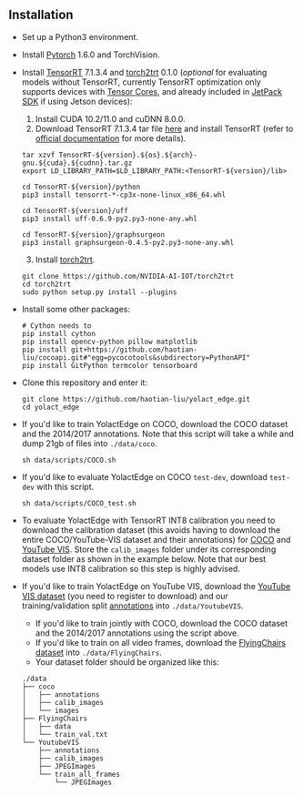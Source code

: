 ## Installation
 - Set up a Python3 environment.
 - Install [Pytorch](http://pytorch.org/) 1.6.0 and TorchVision.
 - Install [TensorRT](https://developer.nvidia.com/tensorrt) 7.1.3.4 and [torch2trt](https://github.com/NVIDIA-AI-IOT/torch2trt) 0.1.0 (*optional* for evaluating models without TensorRT, currently TensorRT optimization only supports devices with [Tensor Cores](https://www.nvidia.com/en-us/data-center/tensor-cores/), and already included in [JetPack SDK](https://developer.nvidia.com/embedded/Jetpack) if using Jetson devices):
   1. Install CUDA 10.2/11.0 and cuDNN 8.0.0.
   2. Download TensorRT 7.1.3.4 tar file [here](https://developer.nvidia.com/nvidia-tensorrt-7x-download) and install TensorRT (refer to [official documentation](https://docs.nvidia.com/deeplearning/tensorrt/archives/tensorrt-713/install-guide/index.html#installing-tar) for more details).
   ```Shell
   tar xzvf TensorRT-${version}.${os}.${arch}-gnu.${cuda}.${cudnn}.tar.gz
   export LD_LIBRARY_PATH=$LD_LIBRARY_PATH:<TensorRT-${version}/lib>

   cd TensorRT-${version}/python
   pip3 install tensorrt-*-cp3x-none-linux_x86_64.whl
   
   cd TensorRT-${version}/uff
   pip3 install uff-0.6.9-py2.py3-none-any.whl

   cd TensorRT-${version}/graphsurgeon
   pip3 install graphsurgeon-0.4.5-py2.py3-none-any.whl
   ```
   3. Install [torch2trt](https://github.com/NVIDIA-AI-IOT/torch2trt).
   ```Shell
   git clone https://github.com/NVIDIA-AI-IOT/torch2trt
   cd torch2trt
   sudo python setup.py install --plugins
   ```

 - Install some other packages:
   ```Shell
   # Cython needs to 
   pip install cython
   pip install opencv-python pillow matplotlib
   pip install git+https://github.com/haotian-liu/cocoapi.git#"egg=pycocotools&subdirectory=PythonAPI"
   pip install GitPython termcolor tensorboard
   ```
 - Clone this repository and enter it:
   ```Shell
   git clone https://github.com/haotian-liu/yolact_edge.git
   cd yolact_edge
   ```
 - If you'd like to train YolactEdge on COCO, download the COCO dataset and the 2014/2017 annotations. Note that this script will take a while and dump 21gb of files into `./data/coco`.
   ```Shell
   sh data/scripts/COCO.sh
   ```
 - If you'd like to evaluate YolactEdge on COCO `test-dev`, download `test-dev` with this script.
   ```Shell
   sh data/scripts/COCO_test.sh
   ```
 - To evaluate YolactEdge with TensorRT INT8 calibration you need to download the calibration dataset (this avoids having to download the entire COCO/YouTube-VIS dataset and their annotations) for [COCO](https://drive.google.com/file/d/15jyd5CRJxNiA41UMjGbaSnmaytfeILfI/view?usp=sharing) and [YouTube VIS](https://drive.google.com/file/d/1KT79KHUECdV0fIkBc5OTSHCf13FXg-aO/view?usp=sharing). Store the `calib_images` folder under its corresponding dataset folder as shown in the example below. Note that our best models use INT8 calibration so this step is highly advised.
 - If you'd like to train YolactEdge on YouTube VIS, download the [YouTube VIS dataset](https://youtube-vos.org/dataset/) (you need to register to download) and our training/validation split [annotations](https://drive.google.com/drive/folders/1hFM-BLlsufO-C99QIDSBkD2JR5qVMfx2?usp=sharing) into `./data/YoutubeVIS`.
   - If you'd like to train jointly with COCO, download the COCO dataset and the 2014/2017 annotations using the script above.
   - If you'd like to train on all video frames, download the [FlyingChairs dataset](https://lmb.informatik.uni-freiburg.de/resources/datasets/FlyingChairs.en.html#flyingchairs) into `./data/FlyingChairs`.
   - Your dataset folder should be organized like this:
    ```
    ./data
    ├── coco
    │   ├── annotations
    │   ├── calib_images
    │   └── images
    ├── FlyingChairs
    │   ├── data
    │   └── train_val.txt
    └── YoutubeVIS
        ├── annotations
        ├── calib_images
        ├── JPEGImages
        └── train_all_frames
            └── JPEGImages
    ```
